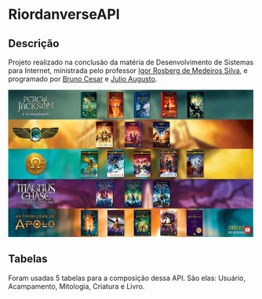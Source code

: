 # RiordanverseAPI

## Descrição
Projeto realizado na conclusão da matéria de Desenvolvimento de Sistemas para Internet, ministrada pelo professor [Igor Rosberg de Medeiros Silva](https://github.com/igorosberg), e programado por [Bruno Cesar](https://github.com/brunoo85) e [Julio Augusto](https://github.com/maoiki).

[Editar tamanho da imagem, tá muito pequena]: # 
 <img src=".\riodanverse\assets\fotoLivros.jpg" width="500" height="300">

## Tabelas
Foram usadas 5 tabelas para a composição dessa API. São elas: Usuário, Acampamento, Mitologia, Criatura e Livro. 

[Relações entre tabelas]: #

[Métodos de tabelas & segurança]: #

